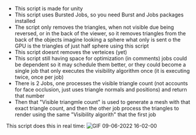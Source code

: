 * This script is made for unity
* This script uses Bursted Jobs, so you need Burst and Jobs packages installed
* The script only removes the triangles, when not visible due being reversed, or in the back of the viewer, so it removes triangles from the back of the objects
imagine looking a sphere what only is sent o the GPU is the triangles of just half sphere using this script
* This script doesnt removes the verteices (yet)
* This script still having space for optimization (in comments) jobs could be dependent so it may schedule them better, or they could become a single job that only executes the visibility algorithm once (it is executing twice, once per job)
* There is 2 Jobs, one processes the visible triangle count (not accounts for face occlusion, just uses triangle normals and positions) and return that number
* Then that "Visible triangmle count" is used to generate a mesh with that exact triangle count, and then the other job process the triangles to render using the same "Visibility algorith" that the first job

This script does this in real time:
![GIF 09-06-2022 16-02-00](https://user-images.githubusercontent.com/38926085/172866338-a27723b8-9c78-4986-be71-9ba36e773836.gif)
